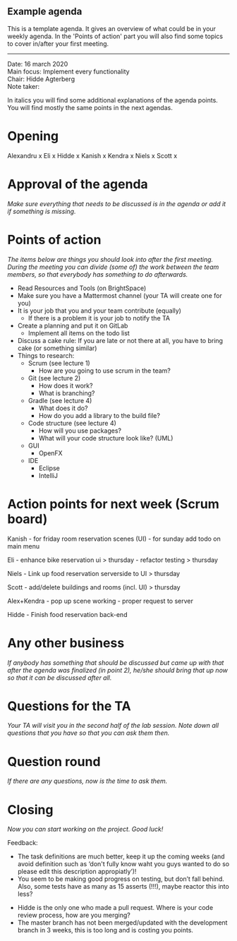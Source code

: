 ## Example agenda

This is a template agenda. It gives an overview of what could be in your weekly agenda.
In the 'Points of action' part you will also find some topics to cover in/after your first meeting. 

---

Date:           16 march 2020\
Main focus:     Implement every functionality\
Chair:          Hidde Agterberg\
Note taker:     

In italics you will find some additional explanations of the agenda points. You will find mostly the same points in the next agendas.

# Opening
Alexandru x
Eli x
Hidde x
Kanish x
Kendra x
Niels x
Scott x

# Approval of the agenda
*Make sure everything that needs to be discussed is in the agenda or add it if something is missing.*

# Points of action
*The items below are things you should look into after the first meeting. During the meeting you can divide (some of) the work between the team members, so that everybody has something to do afterwards.*

 - Read Resources and Tools (on BrightSpace)
 - Make sure you have a Mattermost channel (your TA will create one for you)
 - It is your job that you and your team contribute (equally)
	 - If there is a problem it is your job to notify the TA
 - Create a planning and put it on GitLab
	 - Implement all items on the todo list
 - Discuss a cake rule: If you are late or not there at all, you have to bring cake (or something similar)
 - Things to research:
	 - Scrum (see lecture 1) 
        - How are you going to use scrum in the team?
    - Git (see lecture 2)
        - How does it work?
        - What is branching?
    - Gradle (see lecture 4)
        - What does it do?
        - How do you add a library to the build file?
    - Code structure (see lecture 4)
        - How will you use packages?
        - What will your code structure look like? (UML)
     - GUI
        - OpenFX
     - IDE
        - Eclipse
        - IntelliJ

# Action points for next week (Scrum board)
Kanish   - for friday room reservation scenes (UI)
         - for sunday add todo on main menu

Eli      - enhance bike reservation ui > thursday
         - refactor testing > thursday

Niels    - Link up food reservation serverside to UI > thursday

Scott    - add/delete buildings and rooms (incl. UI) > thursday

Alex+Kendra 
         - pop up scene working
         - proper request to server

Hidde    - Finish food reservation back-end


# Any other business
*If anybody has something that should be discussed but came up with that after the agenda was finalized (in point 2), he/she should bring that up now so that it can be discussed after all.*

# Questions for the TA
*Your TA will visit you in the second half of the lab session. Note down all questions that you have so that you can ask them then.*

# Question round
*If there are any questions, now is the time to ask them.*

# Closing
*Now you can start working on the project. Good luck!*

Feedback:
+ The task definitions are much better, keep it up the coming weeks (and avoid definition such as ‘don't fully know waht you guys wanted to do so please edit this description appropiatly’)!
+ You seem to be making good progress on testing, but don’t fall behind. Also, some tests have as many as 15 asserts (!!!), maybe reactor this into less?
- Hidde is the only one who made a pull request. Where is your code review process, how are you merging?
- The master branch has not been merged/updated with the development branch in 3 weeks, this is too long and is costing you points.
